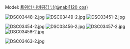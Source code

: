 ﻿---
dddd: 2024.07.20 서코
nickname: 나비튀김
sns_type: x
sns_id: nabi1120_cos
---

<a name="nabi1120_cos"></a>
Model: <a href="https://x.com/nabi1120_cos" target="_blank">트위터 나비튀김 님(@nabi1120_cos)</a>

<!-- ![DSC03446-2.jpg](/assets/img/2024/07-20/나비튀김/DSC03446-2.jpg) -->
<!-- ![DSC03447-2.jpg](/assets/img/2024/07-20/나비튀김/DSC03447-2.jpg) -->
![DSC03448-2.jpg](/assets/img/2024/07-20/나비튀김/DSC03448-2.jpg)
![DSC03449-2.jpg](/assets/img/2024/07-20/나비튀김/DSC03449-2.jpg)
![DSC03451-2.jpg](/assets/img/2024/07-20/나비튀김/DSC03451-2.jpg)
<!-- ![DSC03453-2.jpg](/assets/img/2024/07-20/나비튀김/DSC03453-2.jpg) -->
![DSC03454-2.jpg](/assets/img/2024/07-20/나비튀김/DSC03454-2.jpg)
![DSC03456-2.jpg](/assets/img/2024/07-20/나비튀김/DSC03456-2.jpg)
![DSC03457-2.jpg](/assets/img/2024/07-20/나비튀김/DSC03457-2.jpg)
![DSC03458-2.jpg](/assets/img/2024/07-20/나비튀김/DSC03458-2.jpg)
<!-- ![DSC03461-2.jpg](/assets/img/2024/07-20/나비튀김/DSC03461-2.jpg) -->
![DSC03463-2.jpg](/assets/img/2024/07-20/나비튀김/DSC03463-2.jpg)
<!-- ![DSC03466-2.jpg](/assets/img/2024/07-20/나비튀김/DSC03466-2.jpg) -->
<!-- ![DSC03468-2.jpg](/assets/img/2024/07-20/나비튀김/DSC03468-2.jpg) -->
<!-- ![DSC03469-2.jpg](/assets/img/2024/07-20/나비튀김/DSC03469-2.jpg) -->